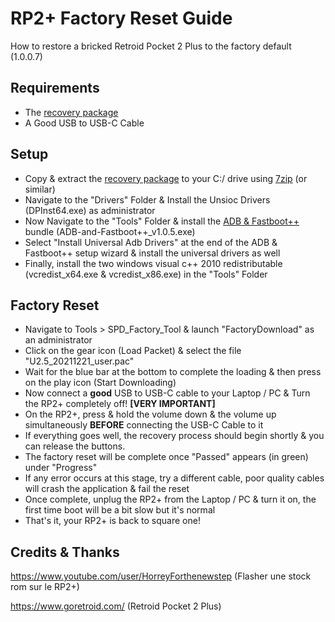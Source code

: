 # RP2+ Factory Reset Guide

How to restore a bricked Retroid Pocket 2 Plus to the factory default (1.0.0.7)

## Requirements

- The [recovery package](https://we.tl/t-vSNjxSNBtU) 
- A Good USB to USB-C Cable

## Setup

- Copy & extract the [recovery package](https://we.tl/t-vSNjxSNBtU) to your C:/ drive using [7zip](https://www.7-zip.org/download.html) (or  similar)
- Navigate to the "Drivers" Folder & Install the Unsioc Drivers (DPInst64.exe) as administrator
- Now Navigate to the "Tools" Folder & install the [ADB & Fastboot++](https://forum.xda-developers.com/t/tool-windows-adb-fastboot-may-2022.3944288/) bundle (ADB-and-Fastboot++_v1.0.5.exe)
- Select "Install Universal Adb Drivers" at the end of the ADB & Fastboot++ setup wizard & install the universal drivers as well
- Finally, install the two windows visual c++ 2010 redistributable (vcredist_x64.exe & vcredist_x86.exe) in the "Tools" Folder 

## Factory Reset

- Navigate to Tools > SPD_Factory_Tool & launch "FactoryDownload" as an administrator
- Click on the gear icon (Load Packet) & select the file "U2.5_20211221_user.pac"
- Wait for the blue bar at the bottom to complete the loading & then press on the play icon (Start Downloading)
- Now connect a **good** USB to USB-C cable to your Laptop / PC  & Turn the RP2+ completely off! **[VERY IMPORTANT]**
- On the RP2+, press & hold the volume down & the volume up simultaneously **BEFORE** connecting the USB-C Cable to it
- If everything goes well, the recovery process should begin shortly & you can release the buttons. 
- The factory reset will be complete once "Passed" appears (in green) under "Progress"
- If any error occurs at this stage, try a different cable, poor quality cables will crash the application & fail the reset
- Once complete, unplug the RP2+ from the Laptop / PC & turn it on, the first time boot will be a bit slow but it's normal
- That's it, your RP2+ is back to square one!

## Credits & Thanks

https://www.youtube.com/user/HorreyForthenewstep (Flasher une stock rom sur le RP2+)

https://www.goretroid.com/ (Retroid Pocket 2 Plus)
